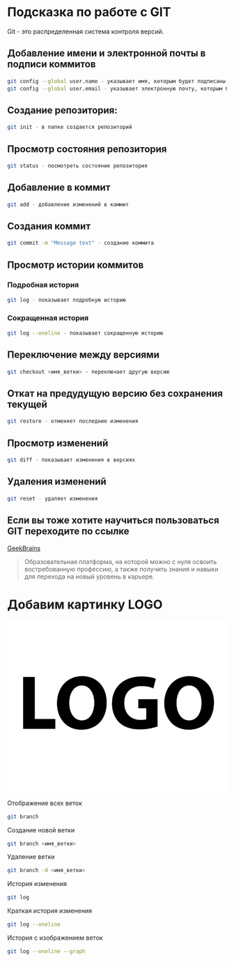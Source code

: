 # Подсказка по работе с GIT

Git - это распределенная система контроля версий.

## Добавление имени и электронной почты в подписи коммитов
```sh
git config --global user.name - указывает имя, которым будет подписаны коммиты
git config --global user.email - указывает электронную почту, которым будет подписаны коммиты
```
## Создание репозитория:
```sh
git init - в папке создается репозиторий
```

## Просмотр состояния репозитория
```sh
git status - посмотреть состояние репозитория
```
## Добавление в коммит
```sh
git add - добавление изменений в коммит
```
## Создания коммит
```sh
git commit -m "Message text" - создание коммита
```
## Просмотр истории коммитов
### Подробная история
```sh
git log - показывает подробную историю
```
### Сокращенная история
```sh
git log --oneline - показывает сокращенную историю
```
## Переключение между версиями
```sh
git checkout <имя_ветки> - переключает другую версию
```
## Откат на предудущую версию без сохранения текущей
```sh
git restore - отменяет последние изменения
```
## Просмотр изменений
```sh
git diff - показывает изменения в версиях
```
## Удаления изменений
```sh
git reset - удаляет изменения
```
## Если вы тоже хотите научиться пользоваться GIT переходите по ссылке
[GeekBrains](gb.ru "Образовательная платформа")
>Образовательная платформа, на которой можно с нуля освоить востребованную профессию, а также получить знания и навыки для перехода на новый уровень в карьере.

# Добавим картинку LOGO
![Это логотип](LOGO.jpg)

Отображение всех веток
```sh
git branch
```

Создание новой ветки
```sh
git branch <имя_ветки>
```
Удаление ветки
```sh
git branch -d <имя_ветки>
```
История изменения
```sh
git log
```
Краткая история изменения
```sh
git log --oneline
```
История с изображением веток
```sh
git log --oneline --graph
```